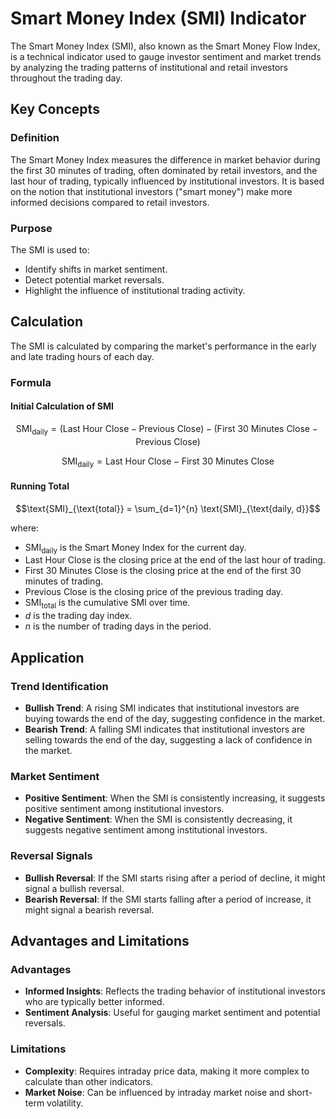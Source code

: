 # Smart Money Index (SMI) Indicator

The Smart Money Index (SMI), also known as the Smart Money Flow Index, is a technical indicator used to gauge investor sentiment and market trends by analyzing the trading patterns of institutional and retail investors throughout the trading day.

## Key Concepts

### Definition

The Smart Money Index measures the difference in market behavior during the first 30 minutes of trading, often dominated by retail investors, and the last hour of trading, typically influenced by institutional investors. It is based on the notion that institutional investors ("smart money") make more informed decisions compared to retail investors.

### Purpose

The SMI is used to:

- Identify shifts in market sentiment.
- Detect potential market reversals.
- Highlight the influence of institutional trading activity.

## Calculation

The SMI is calculated by comparing the market's performance in the early and late trading hours of each day.

### Formula
#### Initial Calculation of SMI
```math
\text{SMI}_{\text{daily}} = (\text{Last Hour Close} - \text{Previous Close}) - (\text{First 30 Minutes Close} - \text{Previous Close})
```
```math
\text{SMI}_{\text{daily}} = \text{Last Hour Close} - \text{First 30 Minutes Close}
```

#### Running Total
```math
\text{SMI}_{\text{total}} = \sum_{d=1}^{n} \text{SMI}_{\text{daily, d}}
```
where:
- $`\text{SMI}_{\text{daily}}`$ is the Smart Money Index for the current day.
- $`\text{Last Hour Close}`$ is the closing price at the end of the last hour of trading.
- $`\text{First 30 Minutes Close}`$ is the closing price at the end of the first 30 minutes of trading.
- $`\text{Previous Close}`$ is the closing price of the previous trading day.
- $`\text{SMI}_{\text{total}}`$ is the cumulative SMI over time.
- $d$ is the trading day index.
- $n$ is the number of trading days in the period.

## Application

### Trend Identification

- **Bullish Trend**: A rising SMI indicates that institutional investors are buying towards the end of the day, suggesting confidence in the market.
- **Bearish Trend**: A falling SMI indicates that institutional investors are selling towards the end of the day, suggesting a lack of confidence in the market.

### Market Sentiment

- **Positive Sentiment**: When the SMI is consistently increasing, it suggests positive sentiment among institutional investors.
- **Negative Sentiment**: When the SMI is consistently decreasing, it suggests negative sentiment among institutional investors.

### Reversal Signals

- **Bullish Reversal**: If the SMI starts rising after a period of decline, it might signal a bullish reversal.
- **Bearish Reversal**: If the SMI starts falling after a period of increase, it might signal a bearish reversal.

## Advantages and Limitations

### Advantages

- **Informed Insights**: Reflects the trading behavior of institutional investors who are typically better informed.
- **Sentiment Analysis**: Useful for gauging market sentiment and potential reversals.

### Limitations

- **Complexity**: Requires intraday price data, making it more complex to calculate than other indicators.
- **Market Noise**: Can be influenced by intraday market noise and short-term volatility.
